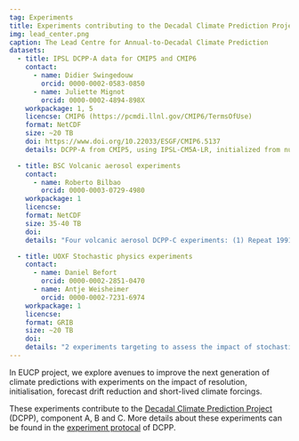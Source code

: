 ```yaml
---
tag: Experiments
title: Experiments contributing to the Decadal Climate Prediction Project
img: lead_center.png
caption: The Lead Centre for Annual-to-Decadal Climate Prediction
datasets:
  - title: IPSL DCPP-A data for CMIP5 and CMIP6
    contact:
      - name: Didier Swingedouw
        orcid: 0000-0002-0583-0850
      - name: Juliette Mignot
        orcid: 0000-0002-4894-898X
    workpackage: 1, 5
    licencse: CMIP6 (https://pcmdi.llnl.gov/CMIP6/TermsOfUse)
    format: NetCDF
    size: ~20 TB
    doi: https://www.doi.org/10.22033/ESGF/CMIP6.5137
    details: DCPP-A from CMIP5, using IPSL-CM5A-LR, initialized from nudged simulation using SST nudging only. Start dates every year from 1960 to 2015, 3 members. De-biased data from CMIP5. Using CDFt technique (quantile-quantile approach), the CMIP5 data have been debiased.

  - title: BSC Volcanic aerosol experiments
    contact:
      - name: Roberto Bilbao
        orcid: 0000-0003-0729-4980
    workpackage: 1
    licencse:
    format: NetCDF
    size: 35-40 TB
    doi:
    details: "Four volcanic aerosol DCPP-C experiments: (1) Repeat 1991 hindcast without Pinatubo forcing (10 years x 10 members) (2)Repeat 1982 hindcast without El Chichon forcing (10 years x 10 members) (3) Repeat 1963 hindcast without Agung forcing (10 years x 10 members) (4) Repeat 2015 hindcast with Pinatubo forcing (10 years x 10 members). Output as described in CMIP6 DCPP-C."

  - title: UOXF Stochastic physics experiments
    contact:
      - name: Daniel Befort
        orcid: 0000-0002-2851-0470
      - name: Antje Weisheimer
        orcid: 0000-0002-7231-6974
    workpackage: 1
    licencse:
    format: GRIB
    size: ~20 TB
    doi:
    details: "2 experiments targeting to assess the impact of stochastic physics (SPPT) on sub-decadal time-scales. General settings: Model: IFS CY46R1; Resolution: TCo199; 1deg Ocean; Initialization: November 1981-2014; Hindcast length: 28 months; Ensemble size: 25 (first 7 months); 10 (8-28 months). Specific settings: Experiment #1: w/ SPPT; Experiment #2: w/o SPPT"
---
```


In EUCP project, we explore avenues to improve the next generation of climate predictions with experiments on the impact of resolution, initialisation, forecast drift reduction and short-lived climate forcings. 

These experiments contribute to the [Decadal Climate Prediction Project](https://www.wcrp-climate.org/modelling-wgcm-mip-catalogue/cmip6-endorsed-mips-article/1065-modelling-cmip6-dcpp) (DCPP), component A, B and C. More details about these experiments can be found in the [experiment protocal](https://www.wcrp-climate.org/experimental-protocol) of DCPP.
